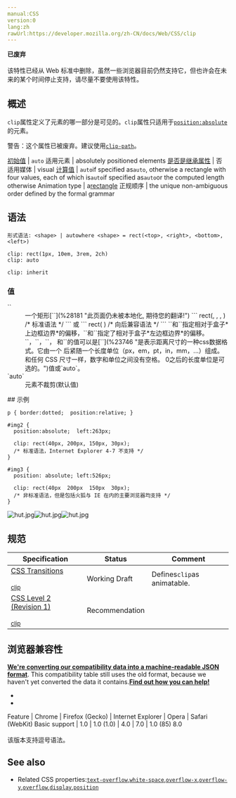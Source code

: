 ```yaml
---
manual:CSS
version:0
lang:zh
rawUrl:https://developer.mozilla.org/zh-CN/docs/Web/CSS/clip
---
```






**已废弃**<br></br>该特性已经从 Web 标准中删除，虽然一些浏览器目前仍然支持它，但也许会在未来的某个时间停止支持，请尽量不要使用该特性。




## 概述<a name="概述"></a>


`clip`属性定义了元素的哪一部分是可见的。`clip`属性只适用于[`position:absolute`](%28133 "此页面仍未被本地化, 期待您的翻译!")的元素。



警告：这个属性已被废弃。建议使用[`clip-path`](%27887 "clip-path属性可以创建一个只有元素的部分区域可以显示的剪切区域。区域内的部分显示，区域外的隐藏。剪切区域是被引用内嵌的URL定义的路径或者外部svg的路径，或者作为一个形状例如circle().。clip-path属性代替了现在已经弃用的剪切 clip属性。")。



[初始值](%28302 "") | `auto` 
适用元素 | absolutely positioned elements 
[是否是继承属性](%28299 "") | 否 
适用媒体 | visual 
[计算值](%28304 "") | `auto`if specified as`auto`, otherwise a rectangle with four values, each of which is`auto`if specified as`auto`or the computed length otherwise 
Animation type | a[rectangle](%29379 "Values of the <shape> CSS data type which are rectangles are interpolated over their top, right, bottom and left component, each treated as a real, floating-point number.") 
正规顺序 | the unique non-ambiguous order defined by the formal grammar 


## 语法<a name="语法"></a>

```
形式语法: <shape> | autowhere <shape> = rect(<top>, <right>, <bottom>, <left>)

```

```
clip: rect(1px, 10em, 3rem, 2ch)
clip: auto

clip: inherit
```

### 值<a name="值"></a>
<dl><dt id=''>`<shape>`</dt><dd>一个矩形[`<shape>`](%28181 "此页面仍未被本地化, 期待您的翻译!")
```
rect(<top>, <right>, <bottom>, <left>)   /* 标准语法 */
```
或
```
rect(<top> <right> <bottom> <left>)      /* 向后兼容语法 */
```
`<top>`和`<bottom>`指定相对于盒子*上边框边界*的偏移，`<right>`和`<left>`指定了相对于盒子*左边框边界*的偏移。</dd><dd>`<top>`，`<right>`，`<bottom>`， 和`<left>`的值可以是[`<length>`](%23746 "是表示距离尺寸的一种css数据格式。它由一个 <number> 后紧随一个长度单位（px，em，pt，in，mm，...）组成。和任何 CSS 尺寸一样，数字和单位之间没有空格。<number> 0之后的长度单位是可选的。")值或`auto`。</dd><dt id=''>`auto`</dt><dd>元素不裁剪(默认值)</dd></dl>
## 示例<a name="示例"></a>

```
p { border:dotted;  position:relative; }

#img2 {
  position:absolute;  left:263px;

  clip: rect(40px, 200px, 150px, 30px); 
  /* 标准语法，Internet Explorer 4-7 不支持 */
}

#img3 {
  position: absolute; left:526px;

  clip: rect(40px  200px  150px  30px);
  /* 非标准语法，但是包括火狐与 IE 在内的主要浏览器均支持 */
}
```


![hut.jpg](%29380 "")![hut.jpg](%29380 "")![hut.jpg](%29380 "")


## 规范<a name="规范"></a>




Specification | Status | Comment 
 ---  |  ---  |  ---  | 
[CSS Transitions<br></br><small>clip</small>](%29205 "") | Working Draft | Defines`clip`as animatable. 
[CSS Level 2 (Revision 1)<br></br><small>clip</small>](%29381 "") | Recommendation |  


## 浏览器兼容性<a name="Browser_Compatibility"></a>


**[We&#39;re converting our compatibility data into a machine-readable JSON format](%3344 "")**. This compatibility table still uses the old format, because we haven&#39;t yet converted the data it contains.**[Find out how you can help!](%3392 "")**


* 
* 

Feature | Chrome | Firefox (Gecko) | Internet Explorer | Opera | Safari (WebKit) 
Basic support | 1.0 | 1.0 (1.0) | 4.0 | 7.0 | 1.0 (85) 
8.0<br></br>该版本支持逗号语法。 




## See also<a name="See_also"></a>

* Related CSS properties:[`text-overflow`](%28223 "text-overflow CSS 属性确定如何向用户发出未显示的溢出内容信号。它可以被剪切，显示一个省略号（'...'，U + 2026 HORIZONTAL ELLIPSIS）或显示一个自定义字符串。"),[`white-space`](%28258 "white-space CSS 属性是用来设置如何处理元素中的空白。"),[`overflow-x`](%28106 "当一个块级元素的内容在水平方向发生溢出时，CSS属性overflow-x决定应该截断溢出内容，或者显示滚动条，或者直接显示溢出内容。"),[`overflow-y`](%28107 "当一个块级元素的内容在垂直方向发生溢出时，CSS属性overflow-y决定应该截断溢出内容，或者显示滚动条，或者直接显示溢出内容。"),[`overflow`](%28104 "overflow 属性指定当内容溢出其块级容器时,是否剪辑内容，显示滚动条或显示溢出的内容。"),[`display`](%27476 "display CSS属性指定用于元素的呈现框的类型。在 HTML 中，默认的 display 属性取决于 HTML 规范所描述的行为或浏览器/用户的默认样式表。在 XML中，其默认值为 inline。"),[`position`](%28133 "CSS position属性用于指定一个元素在文档中的定位方式。top，right，bottom 和 left 属性则决定了该元素的最终位置。")



